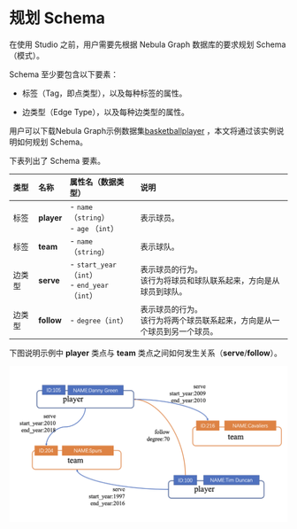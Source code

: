 # 规划 Schema

在使用 Studio 之前，用户需要先根据 Nebula Graph 数据库的要求规划 Schema（模式）。

 Schema 至少要包含以下要素：

* 标签（Tag，即点类型），以及每种标签的属性。

* 边类型（Edge Type），以及每种边类型的属性。

用户可以下载Nebula Graph示例数据集[basketballplayer](https://docs-cdn.nebula-graph.com.cn/dataset/dataset.zip "点击下载") ，本文将通过该实例说明如何规划 Schema。

下表列出了 Schema 要素。

| 类型 | 名称 | 属性名（数据类型） | 说明 |
| :--- | :--- | :---| :--- |
| 标签 |  **player**  | - `name` （`string`） <br>- `age` （`int`）  | 表示球员。  |
| 标签 |   **team** | - `name` （`string`） |  表示球队。 |
| 边类型 |  **serve**  | - `start_year` （`int`） <br> - `end_year` （`int`） | 表示球员的行为。<br>该行为将球员和球队联系起来，方向是从球员到球队。  |
| 边类型 |  **follow**  | - `degree`（`int`）  | 表示球员的行为。<br>该行为将两个球员联系起来，方向是从一个球员到另一个球员。  |

下图说明示例中 **player** 类点与 **team** 类点之间如何发生关系（**serve**/**follow**）。

![球员和球员、球员和球队之间的关系](../figs/st-ug-006-1.png "示例中 player 与 team 的关系")
